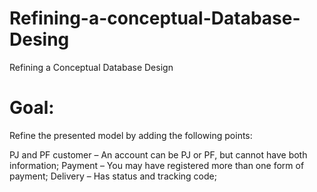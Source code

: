 # Refining-a-conceptual-Database-Desing
Refining a Conceptual Database Design

# Goal:
Refine the presented model by adding the following points:

PJ and PF customer – An account can be PJ or PF, but cannot have both information;
Payment – You may have registered more than one form of payment;
Delivery – Has status and tracking code;
